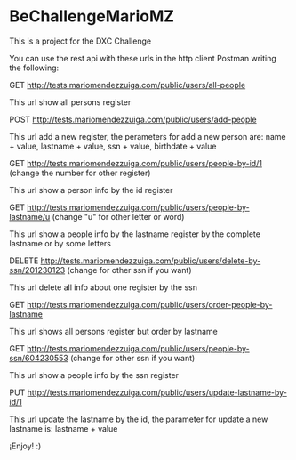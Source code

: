 # BeChallengeMarioMZ
This is a project for the DXC Challenge

You can use the rest api with these urls in the http client Postman writing the following:

GET    http://tests.mariomendezzuiga.com/public/users/all-people 

This url show all persons register

POST	 http://tests.mariomendezzuiga.com/public/users/add-people	

This url add a new register, the perameters for add a new person are: name + value, lastname + value, ssn + value, birthdate + value

GET	    http://tests.mariomendezzuiga.com/public/users/people-by-id/1 (change the number for other register)

This url show a person info by the id register

GET	    http://tests.mariomendezzuiga.com/public/users/people-by-lastname/u (change "u" for other letter or word)

This url show a people info by the lastname register by the complete lastname or by some letters

DELETE	http://tests.mariomendezzuiga.com/public/users/delete-by-ssn/201230123 (change for other ssn if you want)

This url delete all info about one register by the ssn

GET	    http://tests.mariomendezzuiga.com/public/users/order-people-by-lastname	

This url shows all persons register but order by lastname

GET	    http://tests.mariomendezzuiga.com/public/users/people-by-ssn/604230553 (change for other ssn if you want)

This url show a people info by the ssn register

PUT	    http://tests.mariomendezzuiga.com/public/users/update-lastname-by-id/1

This url update the lastname by the id, the parameter for update a new lastname is: lastname + value

¡Enjoy! :)



